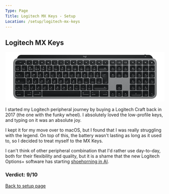 ```yaml
---
Type: Page
Title: Logitech MX Keys - Setup
Location: /setup/logitech-mx-keys
---
```


## Logitech MX Keys

<div class="img-container-wide"> <img class="setup-image" alt="A picture of the Logitech MX Keys" src="https://raw.githubusercontent.com/george-probably/chachanidze.com/main/Images/setup/logitech-mx-keys-for-mac.webp" )> </div>

I started my Logitech peripheral journey by buying a Logitech Craft back in 2017 (the one with the funky wheel). I absolutely loved the low-profile keys, and typing on it was an absolute joy.

I kept it for my move over to macOS, but I found that I was really struggling with the legend. On top of this, the battery wasn't lasting as long as it used to, so I decided to treat myself to the MX Keys.

I can't think of other peripheral combination that I'd rather use day-to-day, both for their flexibility and quality, but it is a shame that the new Logitech Options+ software has starting [shoehorning in AI](https://www.youtube.com/watch?v=eaDT5YxMTfg). 

### Verdict: 9/10

[Back to setup page](/setup)